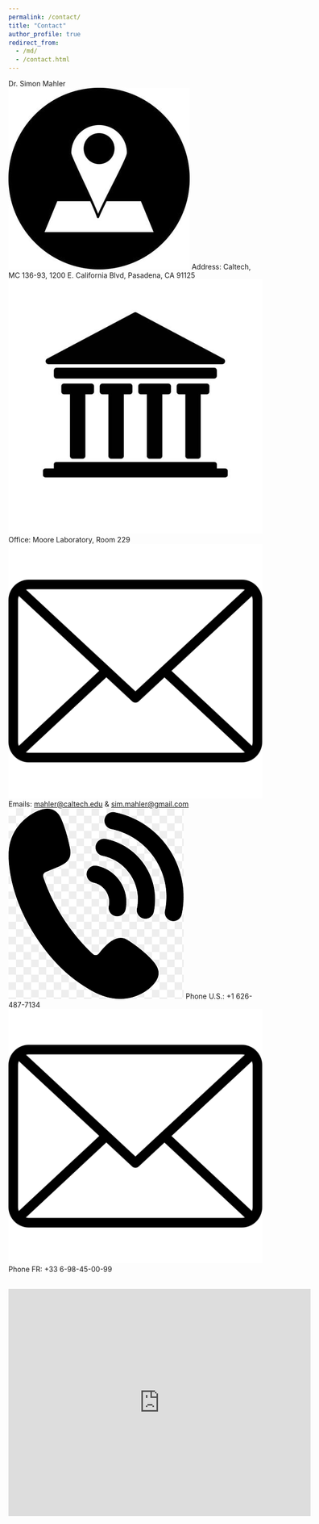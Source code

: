 ```yaml
---
permalink: /contact/
title: "Contact"
author_profile: true
redirect_from: 
  - /md/
  - /contact.html
---
```


Dr. Simon Mahler
<br> <img src="images/address.png"> Address: Caltech, MC 136-93, 1200 E. California Blvd, Pasadena, CA 91125
<br> <img src="images/building.png"> Office: Moore Laboratory, Room 229
<br> <img src="images/email.png"> Emails: mahler@caltech.edu & sim.mahler@gmail.com
<br> <img src="images/phone.png"> Phone U.S.: +1 626-487-7134 
<br> <img src="images/email.png"> Phone FR: +33 6-98-45-00-99

<br>
<iframe src="https://www.google.com/maps/embed?pb=!1m18!1m12!1m3!1d3302.259034990722!2d-118.12722022379234!3d34.139714413105715!2m3!1f0!2f0!3f0!3m2!1i1024!2i768!4f13.1!3m3!1m2!1s0x80c2c3581821ddd9%3A0xd8297014b593f838!2sMoore%20Laboratory%2C%20Pasadena%2C%20CA%2091125!5e0!3m2!1sen!2sus!4v1733873734107!5m2!1sen!2sus" width="600" height="450" style="border:0;" allowfullscreen="" loading="lazy" referrerpolicy="no-referrer-when-downgrade"></iframe>
